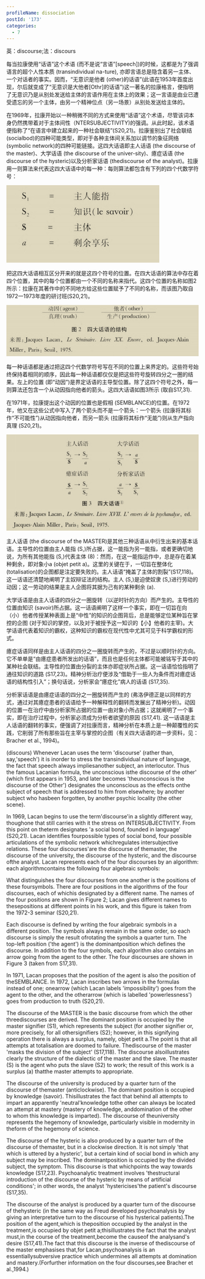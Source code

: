 ```yaml
---
profileName: dissociation
postId: '173'
categories:
  - 7
---
```

英：discourse;法：discours


每当拉康使用“话语”这个术语 (而不是说“言语”[speech])的时候，这都是为了强调语言的超个人性本质 (transindividual na-ture), 亦即言语总是隐含着另一主体、一个对话者的事实。因而，“无意识是他者 (other)的话语”(此语在1953年首度出现，尔后就变成了“无意识是大他者[Othr]的话语”)这一著名的拉康格言，便指明了无意识乃是从别处发送给主体的言语作用在主体上的效果；这一言语是由业已遭受遗忘的另一个主体，由另一个精神位点（另一场景）从别处发送给主体的。

在1969年，拉康开始以一种稍微不同的方式来使用“话语”这个术语，尽管该词本身仍然携带着对于主体间性（NTERSUBJECTIVITY)的强调。从此时起，该术语便指称了“在语言中建立起来的一种社会联结”(S20,21)。拉康鉴别出了社会联结 (socialbod)的四种可能类型，即对于各种主体间关系加以调节的象征网络 (symbolic network)的四种可能链接。这四大话语即主人话语 (the discourse of the master)、大学话语 (the discourse of the univer-sity)、癔症话语 (the discourse of the hysteric)以及分析家话语 (thediscourse of the analyst)。拉康用一则算法来代表这四大话语中的每一种：每则算法都包含有下列的四个代数学符号：

![Pasted image 20230702144434.png](https://raw.githubusercontent.com/bunong1937/picx-images-hosting/master/picgo/Pasted%20image%2020230702144434.png)


把这四大话语相互区分开来的就是这四个符号的位置。在四大话语的算法中存在着四个位置，其中的每个位置都由一个不同的名称来指代。这四个位置的名称如图2所示：拉康在其著作中的不同地方给这些位置赋予了不同的名称，而该图乃取自1972一1973年度的研讨班(S20,21)。

![Pasted image 20230702144534.png](https://raw.githubusercontent.com/bunong1937/picx-images-hosting/master/picgo/Pasted%20image%2020230702144534.png)

每一种话语都是通过把这四个代数学符号写在不同的位置上来界定的。这些符号始终保持着相同的顺序，因此每一种话语都仅仅是把这些符号旋转四分之一圈的结果。左上的位置 (即“动因”)是界定话语的主导型位置。除了这四个符号之外，每一则算法还包含一个从动因指向他者的箭头。这四大话语如图3所示 (取自S17,31).

在1971年，拉康提出这个动因的位置也是假相 (SEMBLANCE)的位置。在1972年，他又在这些公式中写入了两个箭头而不是一个箭头：一个箭头 (拉康将其标作“不可能性”)从动因指向他者，而另一箭头 (拉康将其标作“无能”)则从生产指向真理 (S20,21)。

![Pasted image 20230702145241.png](https://raw.githubusercontent.com/bunong1937/picx-images-hosting/master/picgo/Pasted%20image%2020230702145241.png)

主人话语 (the discourse of the MASTER)是其他三种话语从中衍生出来的基本话语。主导性的位置由主人能指 (S,)所占据，这一能指为另一能指，或者更确切地说，为所有其他能指 (S,)代表主体 (8)：然而，在这一能指运作中，总是存在着某种剩余，即对象小a (objet petit a)。这里的关键在于，一切旨在整体化 (totalisation)的企图都是注定要失败的。主人话语“掩盖了主体的割裂”(S17,118)。这一话语还清楚地阐明了主奴辩证法的结构。主人 (S,)是迫使奴隶 (S,)进行劳动的动因；这一劳动的结果是主人企图将其据为己有的某种剩余 (a).

大学话语是由主人话语的四分之一圈旋转（以逆时针的方向）而产生的。主导性的位置由知识 (savoir)所占据。这一话语阐明了这样一个事实，即在一切旨在向（小）他者传授某种表面上是“中性”的知识的企图背后，总是能够定位某种旨在掌控的企图 (对于知识的掌控，以及对于被授予这一知识的【小】他者的主宰)。大学话语代表着知识的霸权，这种知识的霸权在现代性中尤其可见于科学霸权的形式。

癔症话语同样是由主人话语的四分之一圈旋转而产生的，不过是以顺时针的方向。它不单单是“由癔症患者所发出的话语”，而且也是任何主体都可能被铭写于其中的某种社会联结。主导性的位置由分裂的主体亦即症状所占据。这一话语恰恰指明了通往知识的道路 (S17,23)。精神分析治疗便涉及“借助于一些人为条件而对癔症话语的结构性引入”；换句话说，分析家会“癔症化”病人的话语 (S17,35).

分析家话语是由癔症话语的四分之一圈旋转而产生的 (弗洛伊德正是以同样的方式，通过对其癔症患者的话语给予一种解释性的翻转而发展出了精神分析)。动因的位置一在治疗中由分析家所占据的位置一由对象小所占据；这就阐明了一个事实，即在治疗过程中，分析家必须成为分析者欲望的原因 (S17,41). 这一话语是主人话语的翻转的事实，便强调了对拉康而言，精神分析在本质上是一种颠覆性的实践，它削弱了所有那些旨在主宰与掌控的企图（有关四大话语的进一步资料，见：Bracher et al., 1994)。


(discours) Whenever Lacan uses the term 'discourse' (rather than, say,'speech') it is inorder to stress the transindividual nature of language, the fact that speech always impliesanother subject, an interlocutor. Thus the famous Lacanian formula, the unconscious isthe discourse of the other' (which first appears in 1953, and later becomes 'theunconscious is the discourse of the Other') designates the unconscious as the effects onthe subject of speech that is addressed to him from elsewhere; by another subject who hasbeen forgotten, by another psychic locality (the other scene).

In 1969, Lacan begins to use the term'discourse'in a slightly different way, thoughone that still carries with it the stress on INTERSUBJECTIVITY. From this point on theterm designates 'a social bond, founded in language' (S20,21). Lacan identifies fourpossible types of social bond, four possible articulations of the symbolic network whichregulates intersubjective relations. These four discourses'are the discourse of themaster, the discourse of the university, the discourse of the hysteric, and the discourse ofthe analyst. Lacan represents each of the four discourses by an algorithm: each algorithmcontains the following four algebraic symbols:

What distinguishes the four discourses from one another is the positions of these foursymbols. There are four positions in the algorithms of the four discourses, each of whichis designated by a different name. The names of the four positions are shown in Figure 2; Lacan gives different names to thesepositions at different points in his work, and this figure is taken from the 1972-3 seminar (S20,21).

Each discourse is defined by writing the four algebraic symbols in a different position. The symbols always remain in the same order, so each discourse is simply the result ofrotating the symbols a quarter turn. The top-left position ('the agent') is the dominantposition which defines the discourse. In addition to the four symbols, each algorithm also contains an arrow going from the agent to the other. The four discourses are shown in Figure 3 (taken from S17,31).

In 1971, Lacan proposes that the position of the agent is also the position of theSEMBLANCE. In 1972, Lacan inscribes two arrows in the formulas instead of one; onearrow (which Lacan labels 'impossibility') goes from the agent to the other, and the otherarrow (which is labelled 'powerlessness') goes from production to truth (S20,21).

The discourse of the MASTER is the basic discourse from which the other threediscourses are derived. The dominant position is occupied by the master signifier (S1), which represents the subject (for another signifier or, more precisely, for all othersignifiers (S2); however, in this signifying operation there is always a surplus, namely, objet petit a.The point is that all attempts at totalisation are doomed to failure. Thediscourse of the master 'masks the division of the subject' (S17,118). The discourse alsoillustrates clearly the structure of the dialectic of the master and the slave. The master (S) is the agent who puts the slave (S2) to work; the result of this work is a surplus (a) thatthe master attempts to appropriate.

The discourse of the university is produced by a quarter turn of the discourse of themaster (anticlockwise). The dominant position is occupied by knowledge (savoir). Thisillustrates the fact that behind all attempts to impart an apparently 'neutral'knowledge tothe other can always be located an attempt at mastery (mastery of knowledge, anddomination of the other to whom this knowledge is imparted). The discourse of theuniversity represents the hegemony of knowledge, particularly visible in modernity in theform of the hegemony of science.

The discourse of the hysteric is also produced by a quarter turn of the discourse of themaster, but in a clockwise direction. It is not simply 'that which is uttered by a hysteric', but a certain kind of social bond in which any subject may be inscribed. The dominantposition is occupied by the divided subject, the symptom. This discourse is that whichpoints the way towards knowledge (S17,23). Psychoanalytic treatment involves 'thestructural introduction of the discourse of the hysteric by means of artificial conditions'; in other words, the analyst 'hystericises'the patient's discourse (S17,35).

The discourse of the analyst is produced by a quarter turn of the discourse of thehysteric (in the same way as Freud developed psychoanalysis by giving an interpretative turn to the discourse of his hysterical patients).The position of the agent,which is theposition occupied by the analyst in the treatment,is occupied by objet petit a;thisillustrates the fact that the analyst must,in the course of the treatment,become the causeof the analysand's desire (S17,41).The fact that this discourse is the inverse of thediscourse of the master emphasises that,for Lacan,psychoanalysis is an essentiallysubversive practice which undermines all attempts at domination and mastery.(Forfurther information on the four discourses,see Bracher et al.,1994.)

